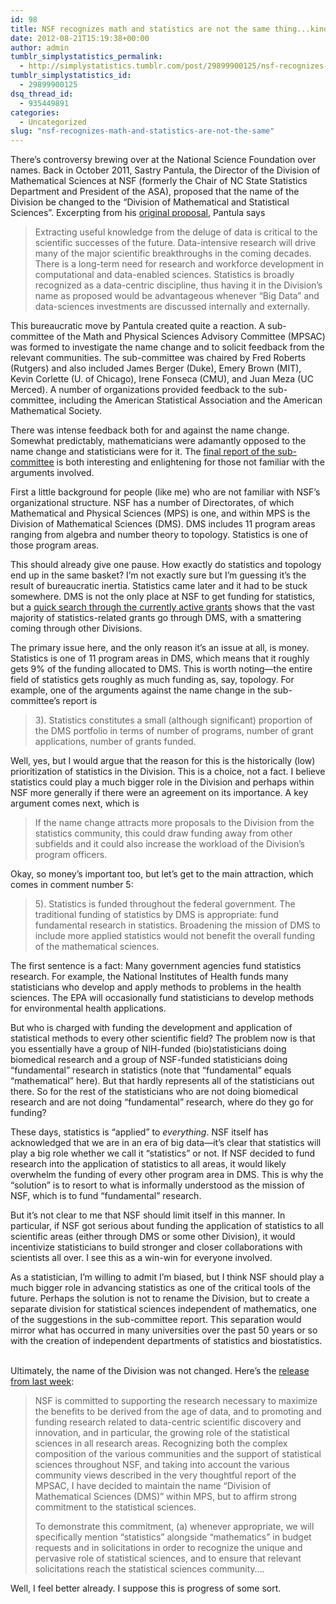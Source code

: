 ```yaml
---
id: 98
title: NSF recognizes math and statistics are not the same thing...kind of
date: 2012-08-21T15:19:38+00:00
author: admin
tumblr_simplystatistics_permalink:
  - http://simplystatistics.tumblr.com/post/29899900125/nsf-recognizes-math-and-statistics-are-not-the-same
tumblr_simplystatistics_id:
  - 29899900125
dsq_thread_id:
  - 935449891
categories:
  - Uncategorized
slug: "nsf-recognizes-math-and-statistics-are-not-the-same"
---
```

There&#8217;s controversy brewing over at the National Science Foundation over names. Back in October 2011, Sastry Pantula, the Director of the Division of Mathematical Sciences at NSF (formerly the Chair of NC State Statistics Department and President of the ASA), proposed that the name of the Division be changed to the &#8220;Division of Mathematical and Statistical Sciences&#8221;. Excerpting from his <a href="http://imstat.org/pantulaletter10_6_11.pdf" target="_blank">original proposal</a>, Pantula says

> Extracting useful knowledge from the deluge of data is critical to the scientific successes of the future. Data-intensive research will drive many of the major scientific breakthroughs in the coming decades. There is a long-term need for research and workforce development in computational and data-enabled sciences. Statistics is broadly recognized as a data-centric discipline, thus having it in the Division&#8217;s name as proposed would be advantageous whenever &#8220;Big Data&#8221; and data-sciences investments are discussed internally and externally.

This bureaucratic move by Pantula created quite a reaction. A sub-committee of the Math and Physical Sciences Advisory Committee (MPSAC) was formed to investigate the name change and to solicit feedback from the relevant communities. The sub-committee was chaired by Fred Roberts (Rutgers) and also included James Berger (Duke), Emery Brown (MIT), Kevin Corlette (U. of Chicago), Irene Fonseca (CMU), and Juan Meza (UC Merced). A number of organizations provided feedback to the sub-committee, including the American Statistical Association and the American Mathematical Society.

There was intense feedback both for and against the name change. Somewhat predictably, mathematicians were adamantly opposed to the name change and statisticians were for it. The <a href="http://nsf.gov/attachments/124926/public/DMS_Name_Change_Committee_Report_Final_4-1-12.pdf" target="_blank">final report of the sub-committee</a> is both interesting and enlightening for those not familiar with the arguments involved.

First a little background for people (like me) who are not familiar with NSF&#8217;s organizational structure. NSF has a number of Directorates, of which Mathematical and Physical Sciences (MPS) is one, and within MPS is the Division of Mathematical Sciences (DMS). DMS includes 11 program areas ranging from algebra and number theory to topology. Statistics is one of those program areas. 

This should already give one pause. How exactly do statistics and topology end up in the same basket? I&#8217;m not exactly sure but I&#8217;m guessing it&#8217;s the result of bureaucratic inertia. Statistics came later and it had to be stuck somewhere. DMS is not the only place at NSF to get funding for statistics, but a <a href="http://nsf.gov/awardsearch/progSearch.do?SearchType=progSearch&page=2&QueryText=&ProgOrganization=&ProgOfficer=&ProgEleCode=1269&BooleanElement=false&ProgRefCode=&BooleanRef=false&ProgProgram=&ProgFoaCode=&Restriction=2&Search=Search" target="_blank">quick search through the currently active grants</a> shows that the vast majority of statistics-related grants go through DMS, with a smattering coming through other Divisions.

The primary issue here, and the only reason it&#8217;s an issue at all, is money. Statistics is one of 11 program areas in DMS, which means that it roughly gets 9% of the funding allocated to DMS. This is worth noting&#8212;the entire field of statistics gets roughly as much funding as, say, topology. For example, one of the arguments against the name change in the sub-committee&#8217;s report is

> 3). Statistics constitutes a small (although significant) proportion of the DMS portfolio in terms of number of programs, number of grant applications, number of grants funded.

Well, yes, but I would argue that the reason for this is the historically (low) prioritization of statistics in the Division. This is a choice, not a fact. I believe statistics could play a much bigger role in the Division and perhaps within NSF more generally if there were an agreement on its importance. A key argument comes next, which is

> If the name change attracts more proposals to the Division from the statistics community, this could draw funding away from other subfields and it could also increase the workload of the Division’s program officers.

Okay, so money&#8217;s important too, but let&#8217;s get to the main attraction, which comes in comment number 5:

> 5). Statistics is funded throughout the federal government. The traditional funding of statistics by DMS is appropriate: fund fundamental research in statistics. Broadening the mission of DMS to include more applied statistics would not benefit the overall funding of the mathematical sciences.

The first sentence is a fact: Many government agencies fund statistics research. For example, the National Institutes of Health funds many statisticians who develop and apply methods to problems in the health sciences. The EPA will occasionally fund statisticians to develop methods for environmental health applications.

But who is charged with funding the development and application of statistical methods to every other scientific field? The problem now is that you essentially have a group of NIH-funded (bio)statisticians doing biomedical research and a group of NSF-funded statisticians doing &#8220;fundamental&#8221; research in statistics (note that &#8220;fundamental&#8221; equals &#8220;mathematical&#8221; here). But that hardly represents all of the statisticians out there. So for the rest of the statisticians who are not doing biomedical research and are not doing &#8220;fundamental&#8221; research, where do they go for funding?

These days, statistics is &#8220;applied&#8221; to _everything_. NSF itself has acknowledged that we are in an era of big data&#8212;it&#8217;s clear that statistics will play a big role whether we call it &#8220;statistics&#8221; or not. If NSF decided to fund research into the application of statistics to all areas, it would likely overwhelm the funding of every other program area in DMS. This is why the &#8220;solution&#8221; is to resort to what is informally understood as the mission of NSF, which is to fund &#8220;fundamental&#8221; research.

But it&#8217;s not clear to me that NSF should limit itself in this manner. In particular, if NSF got serious about funding the application of statistics to all scientific areas (either through DMS or some other Division), it would incentivize statisticians to build stronger and closer collaborations with scientists all over. I see this as a win-win for everyone involved. 

As a statistician, I&#8217;m willing to admit I&#8217;m biased, but I think NSF should play a much bigger role in advancing statistics as one of the critical tools of the future. Perhaps the solution is not to rename the Division, but to create a separate division for statistical sciences independent of mathematics, one of the suggestions in the sub-committee report. This separation would mirror what has occurred in many universities over the past 50 years or so with the creation of independent departments of statistics and biostatistics.  

Ultimately, the name of the Division was not changed. Here&#8217;s the <a href="http://www.nsf.gov/attachments/124926/public/Response_MPSAC_Subcommittee_Report_on_Name_of_Division_of_Mathematical_Sciences_8-16-2012.pdf" target="_blank">release from last week</a>:

> NSF is committed to supporting the research necessary to maximize the benefits to be derived from the age of data, and to promoting and funding research related to data-centric scientific discovery and innovation, and in particular, the growing role of the statistical sciences in all research areas. <span>Recognizing both the complex composition of the various communities and the support of statistical sciences throughout NSF, and taking into account the various community views described in the very thoughtful report of the MPSAC, I have decided to maintain the name “Division of Mathematical Sciences (DMS)” within MPS, but to affirm strong commitment to the statistical sciences.</span>
> 
> To demonstrate this commitment, (a) whenever appropriate, we will specifically mention &#8220;statistics&#8221; alongside &#8220;mathematics&#8221; in budget requests and in solicitations in order to recognize the unique and pervasive role of statistical sciences, and to ensure that relevant solicitations reach the statistical sciences community&#8230;.

Well, I feel better already. I suppose this is progress of some sort.
